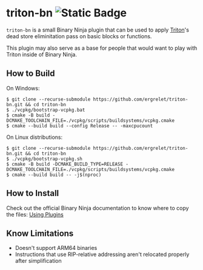 # triton-bn ![Static Badge](https://img.shields.io/badge/Binary_Ninja_API-v4.0.x-blue)

`triton-bn` is a small Binary Ninja plugin that can be used to apply
[Triton](https://github.com/jonathansalwan/Triton)'s dead store eliminitation
pass on basic blocks or functions.

This plugin may also serve as a base for people that would want to play with
Triton inside of Binary Ninja.

## How to Build

On Windows:
```
$ git clone --recurse-submodule https://github.com/ergrelet/triton-bn.git && cd triton-bn
$ ./vcpkg/bootstrap-vcpkg.bat
$ cmake -B build -DCMAKE_TOOLCHAIN_FILE=./vcpkg/scripts/buildsystems/vcpkg.cmake
$ cmake --build build --config Release -- -maxcpucount
```

On Linux distributions:
```
$ git clone --recurse-submodule https://github.com/ergrelet/triton-bn.git && cd triton-bn
$ ./vcpkg/bootstrap-vcpkg.sh
$ cmake -B build -DCMAKE_BUILD_TYPE=RELEASE -DCMAKE_TOOLCHAIN_FILE=./vcpkg/scripts/buildsystems/vcpkg.cmake
$ cmake --build build -- -j$(nproc)
```

## How to Install

Check out the official Binary Ninja documentation to know where to copy the
files:
[Using Plugins](https://docs.binary.ninja/guide/plugins.html)


## Know Limitations
* Doesn't support ARM64 binaries
* Instructions  that use RIP-relative addressing aren't relocated properly after simplification
